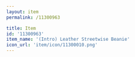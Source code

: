 ```yaml
---
layout: item
permalink: /11300963

title: Item
id: '11300963'
item_name: '(Intro) Leather Streetwise Beanie'
icon_url: 'item/icon/11300010.png'
---
```

